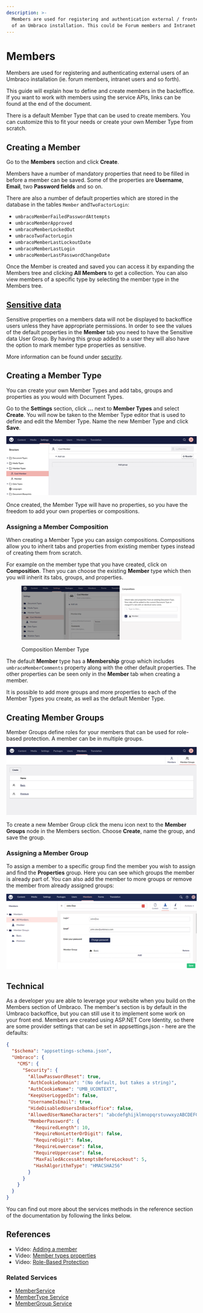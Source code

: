 ```yaml
---
description: >-
  Members are used for registering and authentication external / frontend users
  of an Umbraco installation. This could be Forum members and Intranet members.
---
```


# Members

Members are used for registering and authenticating external users of an Umbraco installation (ie. forum members, intranet users and so forth).

This guide will explain how to define and create members in the backoffice. If you want to work with members using the service APIs, links can be found at the end of the document.

There is a default Member Type that can be used to create members. You can customize this to fit your needs or create your own Member Type from scratch.

## Creating a Member

Go to the **Members** section and click **Create**.

Members have a number of mandatory properties that need to be filled in before a member can be saved. Some of the properties are **Username**, **Email**, two **Password fields** and so on.

There are also a number of default properties which are stored in the database in the tables `Member` and`TwoFactorLogin`:

* `umbracoMemberFailedPasswordAttempts`
* `umbracoMemberApproved`
* `umbracoMemberLockedOut`
* `umbracoTwoFactorLogin`
* `umbracoMemberLastLockoutDate`
* `umbracoMemberLastLogin`
* `umbracoMemberLastPasswordChangeDate`

Once the Member is created and saved you can access it by expanding the Members tree and clicking **All Members** to get a collection. You can also view members of a specific type by selecting the member type in the Members tree.

## [Sensitive data](../../reference/security/sensitive-data-on-members.md)

Sensitive properties on a members data will not be displayed to backoffice users unless they have appropriate permissions. In order to see the values of the default properties in the **Member** tab you need to have the Sensitive data User Group. By having this group added to a user they will also have the option to mark member type properties as sensitive.

More information can be found under [security](../../reference/security/sensitive-data-on-members.md).

## Creating a Member Type

You can create your own Member Types and add tabs, groups and properties as you would with Document Types.

Go to the **Settings** section, click **...** next to **Member Types** and select **Create**. You will now be taken to the Member Type editor that is used to define and edit the Member Type. Name the new Member Type and click **Save**.

![Member Type Editor](images/member-type-composition.PNG)

Once created, the Member Type will have no properties, so you have the freedom to add your own properties or compositions.

### Assigning a Member Composition

When creating a Member Type you can assign compositions. Compositions allow you to inherit tabs and properties from existing member types instead of creating them from scratch.

For example on the member type that you have created, click on **Composition**. Then you can choose the existing **Member** type which then you will inherit its tabs, groups, and properties.

<figure><img src="images/member-type-composition-setting.PNG" alt=""><figcaption><p>Composition Member Type</p></figcaption></figure>

The default **Member** type has a **Membership** group which includes `umbracoMemberComments` property along with the other default properties. The other properties can be seen only in the **Member** tab when creating a member.

It is possible to add more groups and more properties to each of the Member Types you create, as well as the default Member Type.

## Creating Member Groups

Member Groups define roles for your members that can be used for role-based protection. A member can be in multiple groups.

![Creating a Member Group](images/Member-group1.PNG)

To create a new Member Group click the menu icon next to the **Member Groups** node in the Members section. Choose **Create**, name the group, and save the group.

### Assigning a Member Group

To assign a member to a specific group find the member you wish to assign and find the **Properties** group. Here you can see which groups the member is already part of. You can also add the member to more groups or remove the member from already assigned groups:

![Assigning a Member Group](images/assign-member-group1.PNG)

## Technical

As a developer you are able to leverage your website when you build on the Members section of Umbraco. The member's section is by default in the Umbraco backoffice, but you can still use it to implement some work on your front end. Members are created using ASP.NET Core Identity, so there are some provider settings that can be set in appsettings.json - here are the defaults:

```json
{
  "$schema": "appsettings-schema.json",  
  "Umbraco": {
    "CMS": {      
      "Security": {
        "AllowPasswordReset": true,
        "AuthCookieDomain": "(No default, but takes a string)",
        "AuthCookieName": "UMB_UCONTEXT",
        "KeepUserLoggedIn": false,
        "UsernameIsEmail": true,
        "HideDisabledUsersInBackoffice": false,
        "AllowedUserNameCharacters": "abcdefghijklmnopqrstuvwxyzABCDEFGHIJKLMNOPQRSTUVWXYZ0123456789-._@+\\",
        "MemberPassword": {
          "RequiredLength": 10,
          "RequireNonLetterOrDigit": false,
          "RequireDigit": false,
          "RequireLowercase": false,
          "RequireUppercase": false,
          "MaxFailedAccessAttemptsBeforeLockout": 5,
          "HashAlgorithmType": "HMACSHA256"
        }
      }
    }
  }
}
```

You can find out more about the services methods in the reference section of the documentation by following the links below.

## References

* Video: [Adding a member](https://www.youtube.com/watch?v=gdvfrqQcAGY)
* Video: [Member types properties](https://www.youtube.com/watch?v=\_aMZJWxdNHg)
* Video: [Role-Based Protection](https://www.youtube.com/watch?v=wVR9OBnaNZQ)

### Related Services

* [MemberService](https://apidocs.umbraco.com/v14/csharp/api/Umbraco.Cms.Core.Services.MemberService.html)
* [MemberType Service](https://apidocs.umbraco.com/v14/csharp/api/Umbraco.Cms.Core.Services.MemberTypeService.html)
* [MemberGroup Service](https://apidocs.umbraco.com/v14/csharp/api/Umbraco.Cms.Core.Services.IMemberGroupService.html)

